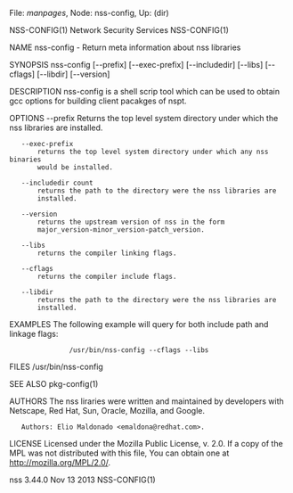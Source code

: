 File: *manpages*,  Node: nss-config,  Up: (dir)

NSS-CONFIG(1)              Network Security Services             NSS-CONFIG(1)



NAME
       nss-config - Return meta information about nss libraries

SYNOPSIS
       nss-config [--prefix] [--exec-prefix] [--includedir] [--libs]
                  [--cflags] [--libdir] [--version]

DESCRIPTION
       nss-config is a shell scrip tool which can be used to obtain gcc
       options for building client pacakges of nspt.

OPTIONS
       --prefix
           Returns the top level system directory under which the nss
           libraries are installed.

       --exec-prefix
           returns the top level system directory under which any nss binaries
           would be installed.

       --includedir count
           returns the path to the directory were the nss libraries are
           installed.

       --version
           returns the upstream version of nss in the form
           major_version-minor_version-patch_version.

       --libs
           returns the compiler linking flags.

       --cflags
           returns the compiler include flags.

       --libdir
           returns the path to the directory were the nss libraries are
           installed.

EXAMPLES
       The following example will query for both include path and linkage
       flags:

                   /usr/bin/nss-config --cflags --libs



FILES
       /usr/bin/nss-config

SEE ALSO
       pkg-config(1)

AUTHORS
       The nss liraries were written and maintained by developers with
       Netscape, Red Hat, Sun, Oracle, Mozilla, and Google.

       Authors: Elio Maldonado <emaldona@redhat.com>.

LICENSE
       Licensed under the Mozilla Public License, v. 2.0. If a copy of the MPL
       was not distributed with this file, You can obtain one at
       http://mozilla.org/MPL/2.0/.



nss 3.44.0                        Nov 13 2013                    NSS-CONFIG(1)
